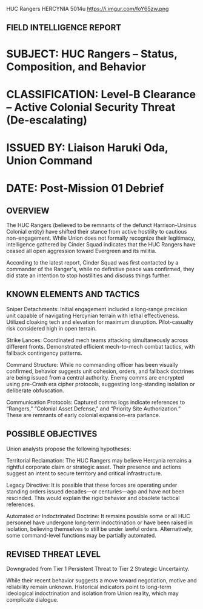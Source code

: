 HUC Rangers
HERCYNIA
5014u
https://i.imgur.com/foY65zw.png

## FIELD INTELLIGENCE REPORT

# SUBJECT: HUC Rangers – Status, Composition, and Behavior

# CLASSIFICATION: Level-B Clearance – Active Colonial Security Threat (De-escalating)

# ISSUED BY: Liaison Haruki Oda, Union Command

# DATE: Post-Mission 01 Debrief

## OVERVIEW

The HUC Rangers (believed to be remnants of the defunct Harrison-Ursinus Colonial entity) have shifted their stance from active hostility to cautious non-engagement. While Union does not formally recognize their legitimacy, intelligence gathered by Cinder Squad indicates that the HUC Rangers have ceased all open aggression toward Evergreen and its militia.

According to the latest report, Cinder Squad was first contacted by a commander of the Ranger's, while no definitive peace was confirmed, they did state an intention to stop hostilities and discuss things further.

## KNOWN ELEMENTS AND TACTICS

Sniper Detachments: Initial engagement included a long-range precision unit capable of navigating Hercynian terrain with lethal effectiveness. Utilized cloaking tech and elevation for maximum disruption. Pilot-casualty risk considered high in open terrain.

Strike Lances: Coordinated mech teams attacking simultaneously across different fronts. Demonstrated efficient mech-to-mech combat tactics, with fallback contingency patterns.

Command Structure: While no commanding officer has been visually confirmed, behavior suggests unit cohesion, orders, and fallback doctrines are being issued from a central authority. Enemy comms are encrypted using pre-Crash era cipher protocols, suggesting long-standing isolation or deliberate obfuscation.

Communication Protocols: Captured comms logs indicate references to “Rangers,” “Colonial Asset Defense,” and “Priority Site Authorization.” These are remnants of early colonial expansion-era parlance.

## POSSIBLE OBJECTIVES

Union analysts propose the following hypotheses:

Territorial Reclamation: The HUC Rangers may believe Hercynia remains a rightful corporate claim or strategic asset. Their presence and actions suggest an intent to secure territory and critical infrastructure.

Legacy Directive: It is possible that these forces are operating under standing orders issued decades—or centuries—ago and have not been rescinded. This would explain the rigid behavior and obsolete tactical references.

Automated or Indoctrinated Doctrine: It remains possible some or all HUC personnel have undergone long-term indoctrination or have been raised in isolation, believing themselves to still be under lawful orders. Alternatively, some command-level functions may be partially automated.

## REVISED THREAT LEVEL

Downgraded from Tier 1 Persistent Threat to Tier 2 Strategic Uncertainty.

While their recent behavior suggests a move toward negotiation, motive and reliability remain unknown. Historical indicators point to long-term ideological indoctrination and isolation from Union reality, which may complicate dialogue.
